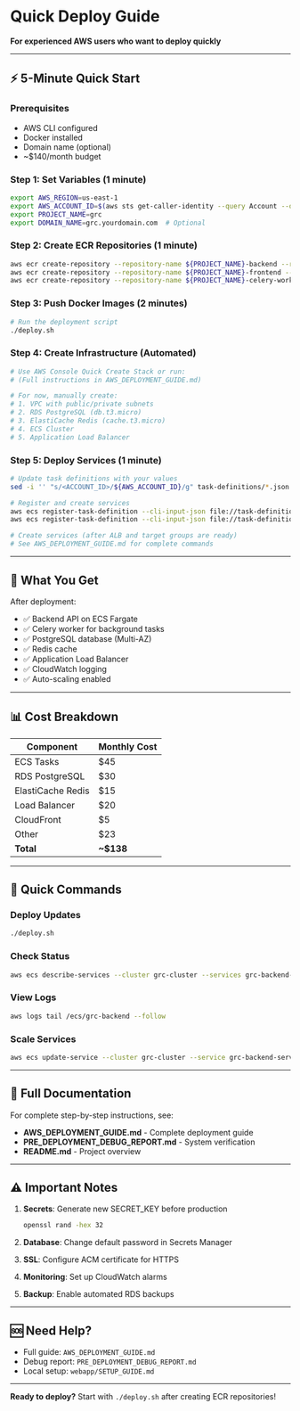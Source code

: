 # Quick Deploy Guide

**For experienced AWS users who want to deploy quickly**

---

## ⚡ 5-Minute Quick Start

### Prerequisites
- AWS CLI configured
- Docker installed
- Domain name (optional)
- ~$140/month budget

### Step 1: Set Variables (1 minute)
```bash
export AWS_REGION=us-east-1
export AWS_ACCOUNT_ID=$(aws sts get-caller-identity --query Account --output text)
export PROJECT_NAME=grc
export DOMAIN_NAME=grc.yourdomain.com  # Optional
```

### Step 2: Create ECR Repositories (1 minute)
```bash
aws ecr create-repository --repository-name ${PROJECT_NAME}-backend --region ${AWS_REGION}
aws ecr create-repository --repository-name ${PROJECT_NAME}-frontend --region ${AWS_REGION}
aws ecr create-repository --repository-name ${PROJECT_NAME}-celery-worker --region ${AWS_REGION}
```

### Step 3: Push Docker Images (2 minutes)
```bash
# Run the deployment script
./deploy.sh
```

### Step 4: Create Infrastructure (Automated)
```bash
# Use AWS Console Quick Create Stack or run:
# (Full instructions in AWS_DEPLOYMENT_GUIDE.md)

# For now, manually create:
# 1. VPC with public/private subnets
# 2. RDS PostgreSQL (db.t3.micro)
# 3. ElastiCache Redis (cache.t3.micro)
# 4. ECS Cluster
# 5. Application Load Balancer
```

### Step 5: Deploy Services (1 minute)
```bash
# Update task definitions with your values
sed -i '' "s/<ACCOUNT_ID>/${AWS_ACCOUNT_ID}/g" task-definitions/*.json

# Register and create services
aws ecs register-task-definition --cli-input-json file://task-definitions/backend-task-definition.json
aws ecs register-task-definition --cli-input-json file://task-definitions/celery-worker-task-definition.json

# Create services (after ALB and target groups are ready)
# See AWS_DEPLOYMENT_GUIDE.md for complete commands
```

---

## 🎯 What You Get

After deployment:
- ✅ Backend API on ECS Fargate
- ✅ Celery worker for background tasks
- ✅ PostgreSQL database (Multi-AZ)
- ✅ Redis cache
- ✅ Application Load Balancer
- ✅ CloudWatch logging
- ✅ Auto-scaling enabled

---

## 📊 Cost Breakdown

| Component | Monthly Cost |
|-----------|--------------|
| ECS Tasks | $45 |
| RDS PostgreSQL | $30 |
| ElastiCache Redis | $15 |
| Load Balancer | $20 |
| CloudFront | $5 |
| Other | $23 |
| **Total** | **~$138** |

---

## 🔧 Quick Commands

### Deploy Updates
```bash
./deploy.sh
```

### Check Status
```bash
aws ecs describe-services --cluster grc-cluster --services grc-backend-service
```

### View Logs
```bash
aws logs tail /ecs/grc-backend --follow
```

### Scale Services
```bash
aws ecs update-service --cluster grc-cluster --service grc-backend-service --desired-count 3
```

---

## 📝 Full Documentation

For complete step-by-step instructions, see:
- **AWS_DEPLOYMENT_GUIDE.md** - Complete deployment guide
- **PRE_DEPLOYMENT_DEBUG_REPORT.md** - System verification
- **README.md** - Project overview

---

## ⚠️ Important Notes

1. **Secrets**: Generate new SECRET_KEY before production
   ```bash
   openssl rand -hex 32
   ```

2. **Database**: Change default password in Secrets Manager

3. **SSL**: Configure ACM certificate for HTTPS

4. **Monitoring**: Set up CloudWatch alarms

5. **Backup**: Enable automated RDS backups

---

## 🆘 Need Help?

- Full guide: `AWS_DEPLOYMENT_GUIDE.md`
- Debug report: `PRE_DEPLOYMENT_DEBUG_REPORT.md`
- Local setup: `webapp/SETUP_GUIDE.md`

---

**Ready to deploy?** Start with `./deploy.sh` after creating ECR repositories!
